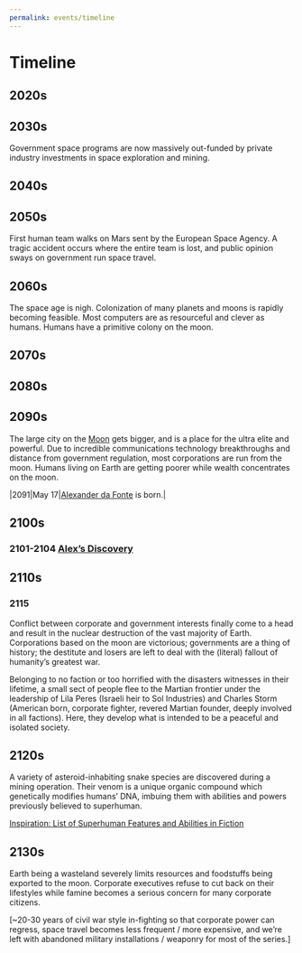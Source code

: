 ```yaml
---
permalink: events/timeline
---
```


# Timeline

## 2020s

## 2030s

Government space programs are now massively out-funded by private industry investments in space exploration and mining.

## 2040s

## 2050s

First human team walks on Mars sent by the European Space Agency. A tragic accident occurs where the entire team is lost, and public opinion sways on government run space travel.

## 2060s
The space age is nigh. Colonization of many planets and moons is rapidly becoming feasible. Most computers are as resourceful and clever as humans. Humans have a primitive colony on the moon.

## 2070s

## 2080s

## 2090s

The large city on the [Moon](/locations/moon) gets bigger, and is a place for the ultra elite and powerful. Due to incredible communications technology breakthroughs and distance from government regulation, most corporations are run from the moon. Humans living on Earth are getting poorer while wealth concentrates on the moon.

|2091|May 17|[Alexander da Fonte](/people/alex_da_fonte) is born.|

## 2100s

### 2101-2104 [Alex’s Discovery](/media/short_stories/alexs_discovery)

## 2110s

### 2115

Conflict between corporate and government interests finally come to a head and result in the nuclear destruction of the vast majority of Earth. Corporations based on the moon are victorious; governments are a thing of history; the destitute and losers are left to deal with the (literal) fallout of humanity’s greatest war.

Belonging to no faction or too horrified with the disasters witnesses in their lifetime, a small sect of people flee to the Martian frontier under the leadership of Lila Peres (Israeli heir to Sol Industries) and Charles Storm (American born, corporate fighter, revered Martian founder, deeply involved in all factions). Here, they develop what is intended to be a peaceful and isolated society.

## 2120s

A variety of asteroid-inhabiting snake species are discovered during a mining operation. Their venom is a unique organic compound which genetically modifies humans’ DNA, imbuing them with abilities and powers previously believed to superhuman.

[Inspiration: List of Superhuman Features and Abilities in Fiction](https://en.wikipedia.org/wiki/List_of_superhuman_features_and_abilities_in_fiction)

## 2130s

Earth being a wasteland severely limits resources and foodstuffs being exported to the moon. Corporate executives refuse to cut back on their lifestyles while famine becomes a serious concern for many corporate citizens. 

[~20-30 years of civil war style in-fighting so that corporate power can regress, space travel becomes less frequent / more expensive, and we’re left with abandoned military installations / weaponry for most of the series.]
